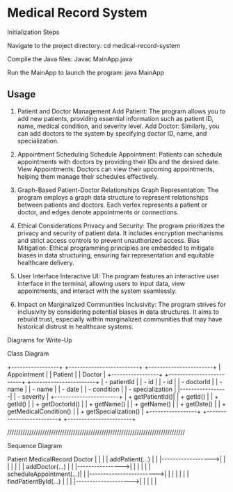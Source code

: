 # Medical Record System

Initialization Steps

Navigate to the project directory:
cd medical-record-system

Compile the Java files:
Javac MainApp.java

Run the MainApp to launch the program:
java MainApp



## Usage

1. Patient and Doctor Management
Add Patient: The program allows you to add new patients, providing essential information such as patient ID, name, medical condition, and severity level.
Add Doctor: Similarly, you can add doctors to the system by specifying doctor ID, name, and specialization.

2. Appointment Scheduling
Schedule Appointment: Patients can schedule appointments with doctors by providing their IDs and the desired date.
View Appointments: Doctors can view their upcoming appointments, helping them manage their schedules effectively.

3. Graph-Based Patient-Doctor Relationships
Graph Representation: The program employs a graph data structure to represent relationships between patients and doctors. Each vertex represents a patient or doctor, and edges denote appointments or connections.

4. Ethical Considerations
Privacy and Security: The program prioritizes the privacy and security of patient data. It includes encryption mechanisms and strict access controls to prevent unauthorized access.
Bias Mitigation: Ethical programming principles are embedded to mitigate biases in data structuring, ensuring fair representation and equitable healthcare delivery.

5. User Interface
Interactive UI: The program features an interactive user interface in the terminal, allowing users to input data, view appointments, and interact with the system seamlessly.

6. Impact on Marginalized Communities
Inclusivity: The program strives for inclusivity by considering potential biases in data structures. It aims to rebuild trust, especially within marginalized communities that may have historical distrust in healthcare systems.



Diagrams for Write-Up

Class Diagram

+-----------------+     +-------------------------+     +-----------------------+
|   Appointment   |     |   Patient               |     |    Doctor             |
+-----------------+     +-------------------------+     +-----------------------+
| - patientId     |     | - id                    |     | - id                  |
| - doctorId      |     | - name                  |     | - name                |
| - date          |     | - condition             |     | - specialization      |
|-----------------|     | - severity              |     +-----------------------+
| + getPatientId()|     | + getId()               |     | + getId()             |
| + getDoctorId() |     | + getName()             |     | + getName()           |
| + getDate()     |     | + getMedicalCondition() |     | + getSpecialization() |
+-----------------+     +-------------------------+     +-----------------------+

/////////////////////////////////////////////////////////////////////////////////

Sequence Diagram

Patient          MedicalRecord        Doctor
  |                   |                 |
  | addPatient(...)   |                 |
  |------------------>|                 |
  |                   |                 |
  |                   | addDoctor(...)  |
  |                   |---------------->|
  |                   |                 |
  |                   | scheduleAppointment(...)|
  |                   |------------------------>|
  |                   |                 |
  |                   |                 | findPatientById(...) |
  |                   |                 |-------------------->|
  |                   |                 |                    |
